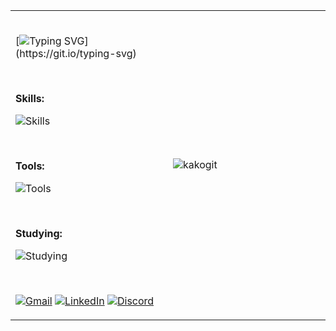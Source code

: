 <div align="center">
<table style="border-collapse: collapse; border: none;">
<tr>
<td width="50%" style="border: none;">
<br>

[![Typing SVG](https://readme-typing-svg.herokuapp.com/?font=Verdana&pause=1000&color=ffffff&size=40&left=true&vCenter=true&width=1000&lines=Oi%2C+eu+sou+o+Jefferson!;Full+Stack+Developer!)](https://git.io/typing-svg)


<br>

**Skills:**

![Skills](https://skillicons.dev/icons?i=html,css,javascript,typescript,react,next,tailwind)

<br>

**Tools:**

![Tools](https://skillicons.dev/icons?i=vscode,git,vercel,docker,figma)

<br>

**Studying:**

![Studying](https://skillicons.dev/icons?i=dart,flutter,firebase,java,spring)

<br>

[![Gmail](https://img.shields.io/badge/-Gmail-%23333?style=for-the-badge&logo=gmail&logoColor=white)](mailto:contato@jefferson.dev)
[![LinkedIn](https://img.shields.io/badge/-LinkedIn-%23333?style=for-the-badge&logo=linkedin&logoColor=white)](https://www.linkedin.com/in/jeffersonkako)
[![Discord](https://img.shields.io/badge/Discord-%23333?style=for-the-badge&logo=discord&logoColor=white)](https://discordapp.com/channels/@me/1119920127509549107)

</td>
<td width="50%" style="border: none;">

![kakogit](https://github.com/jeffersonkako/jeffersonkako/assets/104142117/5f3e11b9-35a1-4133-90d9-efb359d46abd)


</td>
</tr>
</table>
</div>
